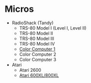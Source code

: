 # Micros

- RadioShack (Tandy)
  - TRS-80 Model I (Level I, Level II)
  - TRS-80 Model II
  - TRS-80 Model III
  - TRS-80 Model IV
  - [Color Computer 1](Coco1.md)
  - Color Computer 2
  - Color Computer 3
- Atari
  - Atari 2600
  - [Atari 600XL/800XL](Atari600XL.md)
